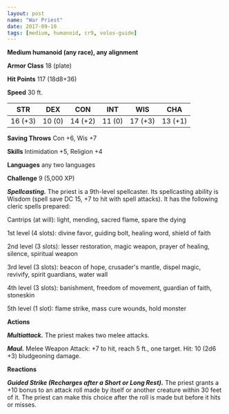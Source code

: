 ```yaml
---
layout: post
name: "War Priest"
date: 2017-09-10
tags: [medium, humanoid, cr9, volos-guide]
---
```


**Medium humanoid (any race), any alignment**

**Armor Class** 18 (plate)

**Hit Points** 117 (18d8+36)

**Speed** 30 ft.

|   STR   |   DEX   |   CON   |   INT   |   WIS   |   CHA   |
|:-----:|:-----:|:-----:|:-----:|:-----:|:-----:|
| 16 (+3) | 10 (0) | 14 (+2) | 11 (0) | 17 (+3) | 13 (+1) |

**Saving Throws** Con +6, Wis +7

**Skills** Intimidation +5, Religion +4

**Languages** any two languages

**Challenge** 9 (5,000 XP)

***Spellcasting.*** The priest is a 9th-level spellcaster. Its spellcasting ability is Wisdom (spell save DC 15, +7 to hit with spell attacks). It has the following cleric spells prepared:

Cantrips (at will): light, mending, sacred flame, spare the dying

1st level (4 slots): divine favor, guiding bolt, healing word, shield of faith

2nd level (3 slots): lesser restoration, magic weapon, prayer of healing, silence, spiritual weapon

3rd level (3 slots): beacon of hope, crusader's mantle, dispel magic, revivify, spirit guardians, water wall

4th level (3 slots): banishment, freedom of movement, guardian of faith, stoneskin 

5th level (1 slot): flame strike, mass cure wounds, hold monster

**Actions**

***Multiattack.*** The priest makes two melee attacks.

***Maul.*** Melee Weapon Attack: +7 to hit, reach 5 ft., one target. Hit: 10 (2d6 +3) bludgeoning damage.

**Reactions**

***Guided Strike (Recharges after a Short or Long Rest).*** The priest grants a +10 bonus to an attack roll made by itself or another creature within 30 feet of it. The priest can make this choice after the roll is made but before it hits or misses.

